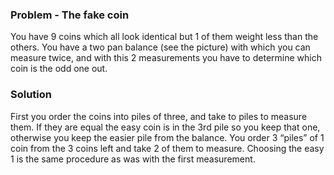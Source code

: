 ### Problem - The fake coin 

You have 9 coins which all look identical but 1 of them weight less than the others. You have a two pan balance (see the picture) with which you can measure twice, and with this 2 measurements you have to determine which coin is the odd one out.

### Solution

First you order the coins into piles of three, and take to piles to measure them. If they are equal the easy coin is in the 3rd pile so you keep that one, otherwise you keep the easier pile from the balance. You order 3 “piles” of 1 coin from the 3 coins left and take 2 of them to measure. Choosing the easy 1 is the same procedure as was with the first measurement.



